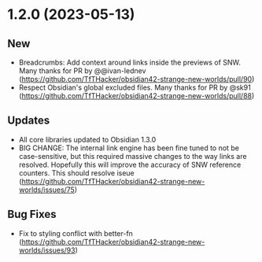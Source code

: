# 1.2.0 (2023-05-13)

## New
+ Breadcrumbs: Add context around links inside the previews of SNW. Many thanks for PR by @@ivan-lednev (https://github.com/TfTHacker/obsidian42-strange-new-worlds/pull/90)
+ Respect Obsidian's global excluded files. Many thanks for PR by @sk91 (https://github.com/TfTHacker/obsidian42-strange-new-worlds/pull/88)

## Updates
+ All core libraries updated to Obsidian 1.3.0
+ BIG CHANGE: The internal link engine has been fine tuned to not be case-sensitive, but this required massive changes to the way links are resolved. Hopefully this will improve the accuracy of SNW reference counters. This should resolve iseue (https://github.com/TfTHacker/obsidian42-strange-new-worlds/issues/75)

## Bug Fixes
+ Fix to styling conflict with better-fn (https://github.com/TfTHacker/obsidian42-strange-new-worlds/issues/93)

